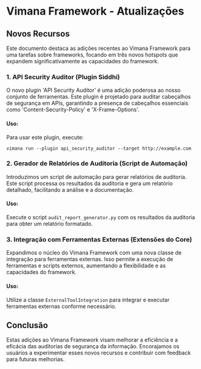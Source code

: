 # Vimana Framework - Atualizações

## Novos Recursos

Este documento destaca as adições recentes ao Vimana Framework para uma tarefas sobre frameworks, focando em três novos hotspots que expandem significativamente as capacidades do framework.

### 1. API Security Auditor (Plugin Siddhi)
O novo plugin 'API Security Auditor' é uma adição poderosa ao nosso conjunto de ferramentas. Este plugin é projetado para auditar cabeçalhos de segurança em APIs, garantindo a presença de cabeçalhos essenciais como 'Content-Security-Policy' e 'X-Frame-Options'.

#### Uso:
Para usar este plugin, execute:
```
vimana run --plugin api_security_auditor --target http://example.com
```

### 2. Gerador de Relatórios de Auditoria (Script de Automação)
Introduzimos um script de automação para gerar relatórios de auditoria. Este script processa os resultados da auditoria e gera um relatório detalhado, facilitando a análise e a documentação.

#### Uso:
Execute o script `audit_report_generator.py` com os resultados da auditoria para obter um relatório formatado.

### 3. Integração com Ferramentas Externas (Extensões do Core)
Expandimos o núcleo do Vimana Framework com uma nova classe de integração para ferramentas externas. Isso permite a execução de ferramentas e scripts externos, aumentando a flexibilidade e as capacidades do framework.

#### Uso:
Utilize a classe `ExternalToolIntegration` para integrar e executar ferramentas externas conforme necessário.

## Conclusão

Estas adições ao Vimana Framework visam melhorar a eficiência e a eficácia das auditorias de segurança da informação. Encorajamos os usuários a experimentar esses novos recursos e contribuir com feedback para futuras melhorias.
